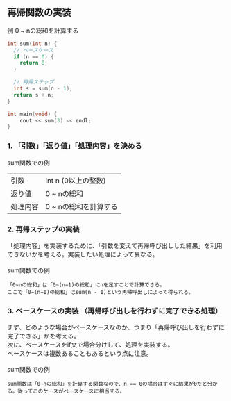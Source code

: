 ## 再帰関数の実装

例 0 ~ nの総和を計算する

```c++
int sum(int n) {
  // ベースケース
  if (n == 0) {
    return 0;
  }

  // 再帰ステップ
  int s = sum(n - 1);
  return s + n;
}

int main(void) {
    cout << sum(3) << endl;
}
```

### 1. 「引数」「返り値」「処理内容」を決める

sum関数での例
<table>
    <tr>
        <td>引数 </td> <td> int n (0以上の整数) </td>
    </tr>
    <tr>
        <td> 返り値 </td> <td> 0 ~ nの総和 </td>
    </tr>
    <tr>
        <td> 処理内容 </td> <td> 0 ~ nの総和を計算する </td>
    </tr>
</table>

### 2. 再帰ステップの実装

「処理内容」を実装するために、「引数を変えて再帰呼び出しした結果」を利用できないかを考える。実装したい処理によって異なる。
<br>
<br>
sum関数での例

```
「0∼nの総和」は「0∼(n−1)の総和」にnを足すことで計算できる。 
ここで「0∼(n−1)の総和」はsum(n - 1)という再帰呼出しによって得られる。
```

### 3. ベースケースの実装 （再帰呼び出しを行わずに完了できる処理）

まず、どのような場合がベースケースなのか、つまり「再帰呼び出しを行わずに完了できる」かを考える。
<br>
次に、ベースケースをif文で場合分けして、処理を実装する。
<br>
ベースケースは複数あることもあるという点に注意。
<br>
<br>
sum関数での例

```
sum関数は「0∼nの総和」を計算する関数なので、n == 0の場合はすぐに結果が0だと分かる。従ってこのケースがベースケースに相当する。
```